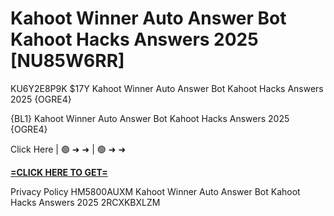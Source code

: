 # Kahoot Winner Auto Answer Bot Kahoot Hacks Answers 2025 [NU85W6RR]

KU6Y2E8P9K $17Y Kahoot Winner Auto Answer Bot Kahoot Hacks Answers 2025 {OGRE4}

{BL1} Kahoot Winner Auto Answer Bot Kahoot Hacks Answers 2025 {OGRE4}

Click Here | 🟢 ➜ ➜ | 🟢 ➜ ➜ 

**[=CLICK HERE TO GET=](https://www.google.com/url?q=https%3A%2F%2Fappbitly.com%2FELXSE)**

Privacy Policy HM5800AUXM Kahoot Winner Auto Answer Bot Kahoot Hacks Answers 2025 2RCXKBXLZM

